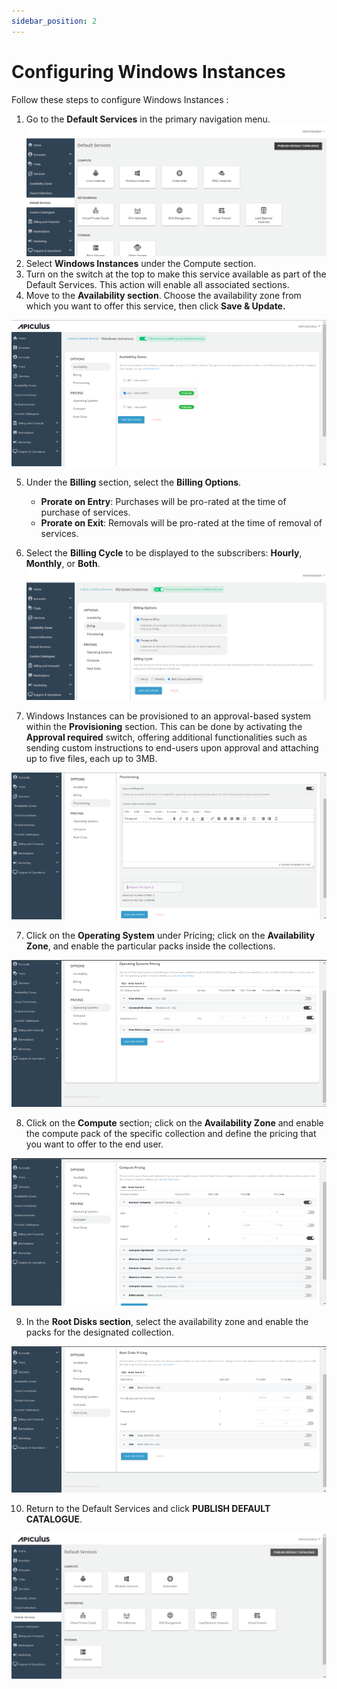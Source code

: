 ```yaml
---
sidebar_position: 2
---
```

# Configuring Windows Instances

Follow these steps to configure Windows Instances :

1. Go to the **Default Services** in the primary navigation menu.
![Configuring Windows Instances](img/rhel.png)
1. Select **Windows Instances** under the Compute section.
2. Turn on the switch at the top to make this service available as part of the Default Services. This action will enable all associated sections.
3. Move to the **Availability section**. Choose the availability zone from which you want to offer this service, then click **Save & Update.**

![Configuring Windows Instances](img/windows1.png)

5. Under the **Billing** section, select the **Billing Options**.
	- **Prorate on Entry**: Purchases will be pro-rated at the time of purchase of services.
	- **Prorate on Exit**: Removals will be pro-rated at the time of removal of services.
6. Select the **Billing Cycle** to be displayed to the subscribers: **Hourly**, **Monthly**, or **Both**.
![Configuring Windows Instances](img/windows2.png)

6. Windows Instances can be provisioned to an approval-based system within the **Provisioning** section. This can be done by activating the **Approval required** switch, offering additional functionalities such as sending custom instructions to end-users upon approval and attaching up to five files, each up to 3MB. 

![Configuring Windows Instances](img/windows3.png)

7. Click on the **Operating System** under Pricing; click on the **Availability Zone**, and enable the particular packs inside the collections.

![Configuring Windows Instances](img/windows4.png)

8. Click on the **Compute** section; click on the **Availability Zone** and enable the compute pack of the specific collection and define the pricing that you want to offer to the end user.

![Configuring Windows Instances](img/windows5.png)

9. In the **Root Disks section**, select the availability zone and enable the packs for the designated collection.

![Configuring Windows Instances](img/windows6.png)

10. Return to the Default Services and click **PUBLISH DEFAULT CATALOGUE**.

![Configuring Windows Instances](img/windows7.png)